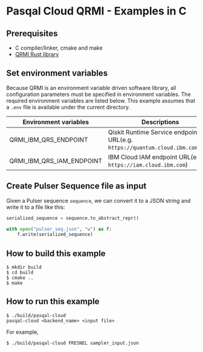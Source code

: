 # Pasqal Cloud QRMI - Examples in C

## Prerequisites

* C compiler/linker, cmake and make
* [QRMI Rust library](../../../README.md)

## Set environment variables

Because QRMI is an environment variable driven software library, all configuration parameters must be specified in environment variables. The required environment variables are listed below. This example assumes that a `.env` file is available under the current directory.

| Environment variables | Descriptions |
| ---- | ---- |
| QRMI_IBM_QRS_ENDPOINT | Qiskit Runtime Service endpoint URL(e.g. `https://quantum.cloud.ibm.com/api`) |
| QRMI_IBM_QRS_IAM_ENDPOINT | IBM Cloud IAM endpoint URL(e.g. `https://iam.cloud.ibm.com`) |

## Create Pulser Sequence file as input

Given a Pulser sequence `sequence`, we can convert it to a JSON string and write it to a file like this:

```python
serialized_sequence = sequence.to_abstract_repr()

with open("pulser_seq.json", "w") as f:
    f.write(serialized_sequence)
```

## How to build this example

```shell-session
$ mkdir build
$ cd build
$ cmake ..
$ make
```

## How to run this example
```shell-session
$ ./build/pasqal-cloud
pasqal-cloud <backend_name> <input file>
```
For example,
```shell-session
$ ./build/pasqal-cloud FRESNEL sampler_input.json
```
